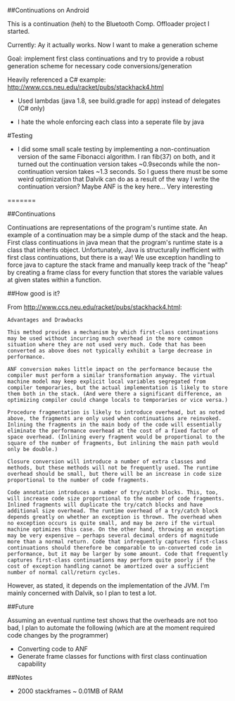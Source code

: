 ##Continuations on Android


This is a continuation (heh) to the Bluetooth Comp. Offloader project I started.

Currently: Ay it actually works. Now I want to make a generation scheme

Goal: implement first class continuations and try to provide a robust generation scheme for necessary code conversions/generation

Heavily referenced a C# example: http://www.ccs.neu.edu/racket/pubs/stackhack4.html

- Used lambdas (java 1.8, see build.gradle for app) instead of delegates (C# only)

- I hate the whole enforcing each class into a seperate file by java


#Testing

- I did some small scale testing by implementing a non-continuation version of the same Fibonacci algorithm. I ran fib(37) on both, and it turned out the continuation version takes ~0.9seconds while the non-continuation version takes ~1.3 seconds. So I guess there must be some weird optimization that Dalvik can do as a result of the way I write the continuation version? Maybe ANF is the key here... Very interesting

=======

##Continuations

Continuations are representations of the program's runtime state. An example of a continuation may be a simple dump of the stack and the heap. First class continuations in java mean that the program's runtime state is a class that inherits object. Unfortunately, Java is structurally inefficient with first class continuations, but there is a way! We use exception handling to force java to capture the stack frame and manually keep track of the "heap" by creating a frame class for every function that stores the variable values at given states within a function.

##How good is it?

From http://www.ccs.neu.edu/racket/pubs/stackhack4.html:
```
Advantages and Drawbacks

This method provides a mechanism by which first-class continuations may be used without incurring much overhead in the more common situation where they are not used very much. Code that has been converted as above does not typically exhibit a large decrease in performance.

ANF conversion makes little impact on the performance because the compiler must perform a similar transformation anyway. The virtual machine model may keep explicit local variables segregated from compiler temporaries, but the actual implementation is likely to store them both in the stack. (And were there a significant difference, an optimizing compiler could change locals to temporaries or vice versa.)

Procedure fragmentation is likely to introduce overhead, but as noted above, the fragments are only used when continuations are reinvoked. Inlining the fragments in the main body of the code will essentially eliminate the performance overhead at the cost of a fixed factor of space overhead. (Inlining every fragment would be proportional to the square of the number of fragments, but inlining the main path would only be double.)

Closure conversion will introduce a number of extra classes and methods, but these methods will not be frequently used. The runtime overhead should be small, but there will be an increase in code size proportional to the number of code fragments.

Code annotation introduces a number of try/catch blocks. This, too, will increase code size proportional to the number of code fragments. Inlined fragments will duplicate the try/catch blocks and have additional size overhead. The runtime overhead of a try/catch block depends greatly on whether an exception is thrown. The overhead when no exception occurs is quite small, and may be zero if the virtual machine optimizes this case. On the other hand, throwing an exception may be very expensive — perhaps several decimal orders of magnitude more than a normal return. Code that infrequently captures first-class continuations should therefore be comparable to un-converted code in performance, but it may be larger by some amount. Code that frequently captures first-class continuations may perform quite poorly if the cost of exception handling cannot be amortized over a sufficient number of normal call/return cycles.
```

However, as stated, it depends on the implementation of the JVM. I'm mainly concerned with Dalvik, so I plan to test a lot.

##Future

Assuming an eventual runtime test shows that the overheads are not too bad, I plan to automate the following (which are at the moment required code changes by the programmer)

- Converting code to ANF
- Generate frame classes for functions with first class continuation capability


##Notes

- 2000 stackframes ~ 0.01MB of RAM
